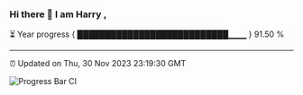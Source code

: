 ### Hi there 👋 I am Harry , 

⏳ Year progress { ███████████████████████████▁▁▁ } 91.50 %

---

⏰ Updated on Thu, 30 Nov 2023 23:19:30 GMT

![Progress Bar CI](https://github.com/duykhang68/duykhang68/workflows/Progress%20Bar%20CI/badge.svg)
